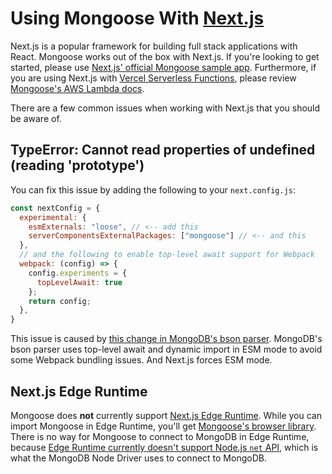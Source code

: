 # Using Mongoose With [Next.js](https://nextjs.org/)

Next.js is a popular framework for building full stack applications with React.
Mongoose works out of the box with Next.js.
If you're looking to get started, please use [Next.js' official Mongoose sample app](https://github.com/vercel/next.js/tree/canary/examples/with-mongodb-mongoose).
Furthermore, if you are using Next.js with [Vercel Serverless Functions](https://vercel.com/docs/concepts/functions/serverless-functions), please review [Mongoose's AWS Lambda docs](https://mongoosejs.com/docs/lambda.html).

There are a few common issues when working with Next.js that you should be aware of.

## TypeError: Cannot read properties of undefined (reading 'prototype')

You can fix this issue by adding the following to your `next.config.js`:

```js
const nextConfig = {
  experimental: {
    esmExternals: "loose", // <-- add this
    serverComponentsExternalPackages: ["mongoose"] // <-- and this
  },
  // and the following to enable top-level await support for Webpack
  webpack: (config) => {
    config.experiments = {
      topLevelAwait: true
    };
    return config;
  },
}
```

This issue is caused by [this change in MongoDB's bson parser](https://github.com/mongodb/js-bson/pull/564/files).
MongoDB's bson parser uses top-level await and dynamic import in ESM mode to avoid some Webpack bundling issues.
And Next.js forces ESM mode.

## Next.js Edge Runtime

Mongoose does **not** currently support [Next.js Edge Runtime](https://nextjs.org/docs/app/building-your-application/rendering/edge-and-nodejs-runtimes#edge-runtime).
While you can import Mongoose in Edge Runtime, you'll get [Mongoose's browser library](browser.html).
There is no way for Mongoose to connect to MongoDB in Edge Runtime, because [Edge Runtime currently doesn't support Node.js `net` API](https://edge-runtime.vercel.app/features/available-apis#unsupported-apis), which is what the MongoDB Node Driver uses to connect to MongoDB.
